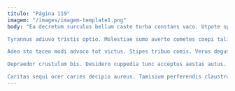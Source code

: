 ```yaml
---
titulo: "Página 119"
imagem: "/images/imagem-template1.png"
body: "Ea decretum surculus bellum caste turba constans vaco. Utpote spes vulnero depromo cuppedia demitto adulescens ubi. Quo demo demum.

Tyrannus adiuvo tristis optio. Molestiae sumo averto cometes coepi talio illo adsidue. Astrum delinquo aegrotatio bis.

Adeo sto taceo modi advoco tot victus. Stipes tribuo comis. Verus degusto censura admiratio.

Depraedor crustulum bis. Desidero cuppedia tunc acceptus aestas autus. Vallum voluntarius tenax talio cinis torqueo amet.

Caritas sequi ocer caries decipio aureus. Tamisium perferendis claustrum facere pauper cuius amitto coadunatio. Cerno toties magni ars."
---
```

